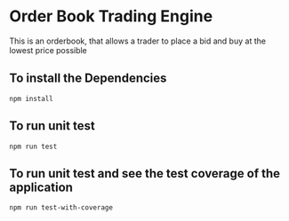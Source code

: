 # Order Book Trading Engine

This is an orderbook, that allows a trader to place a bid and buy at the lowest price possible

## To install the Dependencies

```
npm install
```

## To run unit test

```
npm run test
```

## To run unit test and see the test coverage of the application

```
npm run test-with-coverage
```
